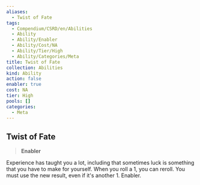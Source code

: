 ```yaml
---
aliases:
  - Twist of Fate
tags:
  - Compendium/CSRD/en/Abilities
  - Ability
  - Ability/Enabler
  - Ability/Cost/NA
  - Ability/Tier/High
  - Ability/Categories/Meta
title: Twist of Fate
collection: Abilities
kind: Ability
action: false
enabler: true
cost: NA
tier: High
pools: []
categories:
  - Meta
---
```

## Twist of Fate  
>**Enabler**
  
Experience has taught you a lot, including that sometimes luck is something that you have to make for yourself. When you roll a 1, you can reroll. You must use the new result, even if it's another 1. Enabler.